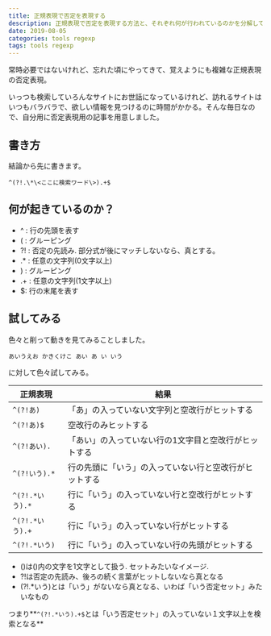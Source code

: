 ```yaml
---
title: 正規表現で否定を表現する
description: 正規表現で否定を表現する方法と、それぞれ何が行われているのかを分解して自分なりにまとめてみました。
date: 2019-08-05
categories: tools regexp
tags: tools regexp
---
```

常時必要ではないけれど、忘れた頃にやってきて、覚えようにも複雑な正規表現の否定表現。

いっつも検索していろんなサイトにお世話になっているけれど、訪れるサイトはいつもバラバラで、欲しい情報を見つけるのに時間がかかる。そんな毎日なので、自分用に否定表現用の記事を用意しました。

## 書き方
結論から先に書きます。

```
^(?!.\*\<ここに検索ワード\>).+$
```

## 何が起きているのか？

- ^ : 行の先頭を表す
- ( : グルーピング
- ?! : 否定の先読み. 部分式が後にマッチしないなら、真とする。
- .\* : 任意の文字列(0文字以上)
- ) : グルーピング
- .+ : 任意の文字列(1文字以上)
- $: 行の末尾を表す

## 試してみる

色々と削って動きを見てみることしました。

```
あいうえお かきくけこ あい あ い いう
```

に対して色々試してみる。

| 正規表現 | 結果 |
| --- | --- |
| `^(?!あ)` | 「あ」の入っていない文字列と空改行がヒットする |
| `^(?!あ)$` | 空改行のみヒットする |
| `^(?!あい).` | 「あい」の入っていない行の1文字目と空改行がヒットする |
| `^(?!いう).*` | 行の先頭に「いう」の入っていない行と空改行がヒットする |
| `^(?!.*いう).*` | 行に「いう」の入っていない行と空改行がヒットする |
| `^(?!.*いう).+` | 行に「いう」の入っていない行がヒットする |
| `^(?!.*いう)` | 行に「いう」の入っていない行の先頭がヒットする |

- ()は()内の文字を1文字として扱う. セットみたいなイメージ.
- ?!は否定の先読み、後ろの続く言葉がヒットしないなら真となる
- (?!.\*いう)とは「いう」がないなら真となる、いわば「いう否定セット」みたいなもの

つまり**`^(?!.*いう).+$`とは「いう否定セット」の入っていない１文字以上を検索となる**
